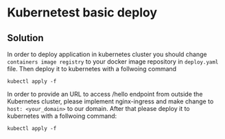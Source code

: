 # Kubernetest basic deploy

## Solution

In order to deploy application in kubernetes cluster you should change 
`containers image registry` to your docker image repository in `deploy.yaml` file. 
Then deploy it to kubernetes with a follwoing command 

```
kubectl apply -f 

```
In order to provide an URL to access /hello endpoint from outside the Kubernetes cluster,
please implement nginx-ingress and make change to `host: <your_domain>` to our domain.
After that please deploy it to kubernetes with a follwoing command:

```
kubectl apply -f 

```
